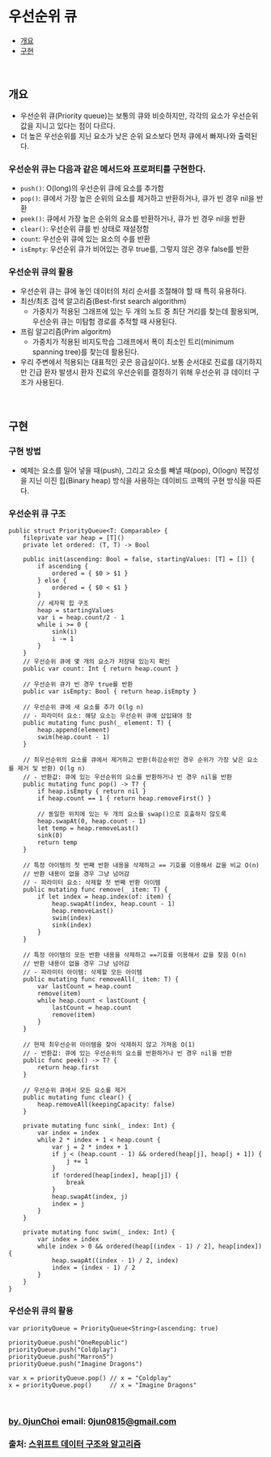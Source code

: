 # 우선순위 큐 


* [개요](#개요)
* [구현](#구현)


&nbsp;
## 개요
* 우선순위 큐(Priority queue)는 보통의 큐와 비슷하지만, 각각의 요소가 우선순위 값을 지니고 있다는 점이 다르다.
* 더 높은 우선순위를 지닌 요소가 낮은 순위 요소보다 먼저 큐에서 빠져나와 출력된다.


### 우선순위 큐는 다음과 같은 메서드와 프로퍼티를 구현한다.
* `push()`: O(long)의 우선순위 큐에 요소를 추가함
* `pop()`: 큐에서 가장 높은 순위의 요소를 제거하고 반환하거나, 큐가 빈 경우 nil을 반환
* `peek()`: 큐에서 가장 높은 순위의 요소를 반환하거나, 큐가 빈 경우 nil을 반환
* `clear()`: 우선순위 큐를 빈 상태로 재설정함
* `count`: 우선순위 큐에 있는 요소의 수를 반환
* `isEmpty`: 우선순위 큐가 비어있는 경우 true를, 그렇지 않은 경우 false를 반환


### 우선순위 큐의 활용
* 우선순위 큐는 큐에 놓인 데이터의 처리 순서를 조절해야 할 때 특히 유용하다.
* 최선/최초 검색 알고리즘(Best-first search algorithm)
    * 가중치가 적용된 그래프에 있는 두 개의 노트 중 최단 거리를 찾는데 활용되며, 우선순위 큐는 미탐험 경로를 추적할 때 사용된다.
* 프림 알고리즘(Prim algoritm)
    * 가중치가 적용된 비지도학습 그래프에서 폭이 최소인 트리(minimum spanning tree)를 찾는데 활용된다.
* 우리 주변에서 적용되는 대표적인 곳은 응급실이다. 보통 순서대로 진료를 대기하지만 긴급 환자 발생시 환자 진료의 우선순위를 결정하기 위해 우선순위 큐 데이터 구조가 사용된다.


&nbsp;
## 구현
### 구현 방법
* 예제는 요소를 밀어 넣을 때(push), 그리고 요소를 빼낼 때(pop), O(logn) 복잡성을 지닌 이진 힙(Binary heap) 방식을 사용하는 데이비드 코펙의 구현 방식을 따른다.


### 우선순위 큐 구조
```
public struct PriorityQueue<T: Comparable> {
    fileprivate var heap = [T]()
    private let ordered: (T, T) -> Bool

    public init(ascending: Bool = false, startingValues: [T] = []) {
        if ascending {
            ordered = { $0 > $1 }
        } else {
            ordered = { $0 < $1 }
        }
        // 세자윅 힙 구조
        heap = startingValues
        var i = heap.count/2 - 1
        while i >= 0 {
            sink(i)
            i -= 1
        }
    }
    // 우선순위 큐에 몇 개의 요소가 저장돼 있는지 확인
    public var count: Int { return heap.count }
    
    // 우선순위 큐가 빈 경우 true를 반환
    public var isEmpty: Bool { return heap.isEmpty }
    
    // 우선순위 큐에 새 요소를 추가 O(lg n)
    // - 파라미터 요소: 해당 요소는 우선순위 큐에 삽입돼야 함
    public mutating func push(_ element: T) {
        heap.append(element)
        swim(heap.count - 1)
    }

    // 최우선순위의 요소를 큐에서 제거하고 반환(하강순위인 경우 순위가 가장 낮은 요소를 제거 및 반환) O(lg n)
    // - 반환값: 큐에 있는 우선순위의 요소를 반환하거나 빈 경우 nil을 반환
    public mutating func pop() -> T? {
        if heap.isEmpty { return nil }
        if heap.count == 1 { return heap.removeFirst() }
        
        // 동일한 위치에 있는 두 개의 요소를 swap()으로 호출하지 않도록
        heap.swapAt(0, heap.count - 1)
        let temp = heap.removeLast()
        sink(0)
        return temp
    }

    // 특정 아이템의 첫 번째 반환 내용을 삭제하고 == 기호를 이용해서 값을 비교 O(n)
    // 반환 내용이 없을 경우 그냥 넘어감
    // - 파라미터 요소: 삭제할 첫 번째 반환 아이템
    public mutating func remove(_ item: T) {
        if let index = heap.index(of: item) {
            heap.swapAt(index, heap.count - 1)
            heap.removeLast()
            swim(index)
            sink(index)
        }
    }

    // 특정 아이템의 모든 반환 내용을 삭제하고 ==기호를 이용해서 값을 찾음 O(n)
    // 반환 내용이 없을 경우 그냥 넘어감
    // - 파라미터 아이템: 삭제할 모든 아이템
    public mutating func removeAll(_ item: T) {
        var lastCount = heap.count
        remove(item)
        while heap.count < lastCount {
            lastCount = heap.count
            remove(item)
        }
    }

    // 현재 최우선순위 아이템을 찾아 삭제하지 않고 가져옴 O(1)
    // - 반환값: 큐에 있는 우선순위의 요소를 반환하거나 빈 경우 nil을 반환
    public func peek() -> T? {
        return heap.first
    }

    // 우선순위 큐에서 모든 요소를 제거
    public mutating func clear() {
        heap.removeAll(keepingCapacity: false)
    }

    private mutating func sink(_ index: Int) {
        var index = index
        while 2 * index + 1 < heap.count {
            var j = 2 * index + 1
            if j < (heap.count - 1) && ordered(heap[j], heap[j + 1]) {
                j += 1
            }
            if !ordered(heap[index], heap[j]) {
                break
            }
            heap.swapAt(index, j)
            index = j
        }
    }

    private mutating func swim(_ index: Int) {
        var index = index
        while index > 0 && ordered(heap[(index - 1) / 2], heap[index]) {
            heap.swapAt((index - 1) / 2, index)
            index = (index - 1) / 2
        }
    }
}
```


### 우선순위 큐의 활용
```
var priorityQueue = PriorityQueue<String>(ascending: true)

priorityQueue.push("OneRepublic")
priorityQueue.push("Coldplay")
priorityQueue.push("Marron5")
priorityQueue.push("Imagine Dragons")

var x = priorityQueue.pop() // x = "Coldplay"
x = priorityQueue.pop()     // x = "Imagine Dragons"
```


&nbsp;
&nbsp;      
### [by. 0junChoi](https://github.com/0jun0815) email: <0jun0815@gmail.com>
### 출처: [스위프트 데이터 구조와 알고리즘](http://acornpub.co.kr/book/swift-structure-algorithms)
